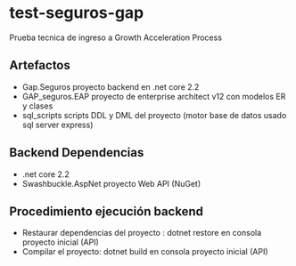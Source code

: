 # test-seguros-gap
Prueba tecnica de ingreso a Growth Acceleration Process

## Artefactos
* Gap.Seguros proyecto backend en .net core 2.2
* GAP_seguros.EAP proyecto de enterprise architect v12 con modelos ER y clases
* sql_scripts scripts DDL y DML del proyecto (motor base de datos usado sql server express)

## Backend Dependencias
* .net core 2.2
* Swashbuckle.AspNet proyecto Web API (NuGet)

## Procedimiento ejecución backend
* Restaurar dependencias del proyecto : dotnet restore en consola proyecto inicial (API)
* Compilar el proyecto: dotnet build en consola proyecto inicial (API)
